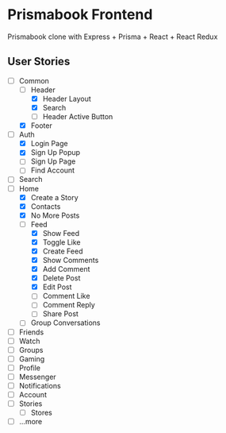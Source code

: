 # Prismabook Frontend

Prismabook clone with Express + Prisma + React + React Redux

## User Stories

- [ ] Common
  - [ ] Header
    - [x] Header Layout
    - [x] Search
    - [ ] Header Active Button
  - [x] Footer
- [ ] Auth
  - [x] Login Page
  - [x] Sign Up Popup
  - [ ] Sign Up Page
  - [ ] Find Account
- [ ] Search
- [ ] Home
  - [x] Create a Story
  - [x] Contacts
  - [x] No More Posts
  - [ ] Feed
    - [x] Show Feed
    - [x] Toggle Like
    - [x] Create Feed
    - [x] Show Comments
    - [x] Add Comment
    - [x] Delete Post
    - [x] Edit Post
    - [ ] Comment Like
    - [ ] Comment Reply
    - [ ] Share Post
  - [ ] Group Conversations
- [ ] Friends
- [ ] Watch
- [ ] Groups
- [ ] Gaming
- [ ] Profile
- [ ] Messenger
- [ ] Notifications
- [ ] Account
- [ ] Stories
  - [ ] Stores
- [ ] ...more
